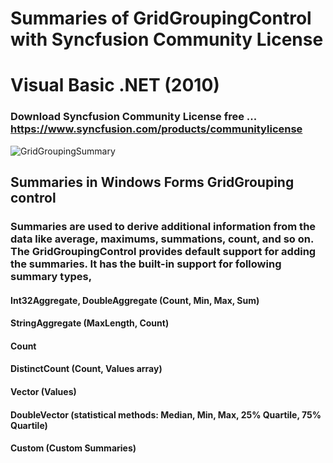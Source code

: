 # Summaries of GridGroupingControl with Syncfusion Community License
# Visual Basic .NET (2010)
### Download Syncfusion Community License free ... https://www.syncfusion.com/products/communitylicense

![GridGroupingSummary](https://github.com/thongkorn/SummaryGGC/assets/27464308/d6128db8-2007-4bcb-8bf3-f05a15d281d1)

## Summaries in Windows Forms GridGrouping control
### Summaries are used to derive additional information from the data like average, maximums, summations, count, and so on. The GridGroupingControl provides default support for adding the summaries. It has the built-in support for following summary types,

#### Int32Aggregate, DoubleAggregate (Count, Min, Max, Sum)
#### StringAggregate (MaxLength, Count)
#### Count
#### DistinctCount (Count, Values array)
#### Vector (Values)
#### DoubleVector (statistical methods: Median, Min, Max, 25% Quartile, 75% Quartile)
#### Custom (Custom Summaries)

